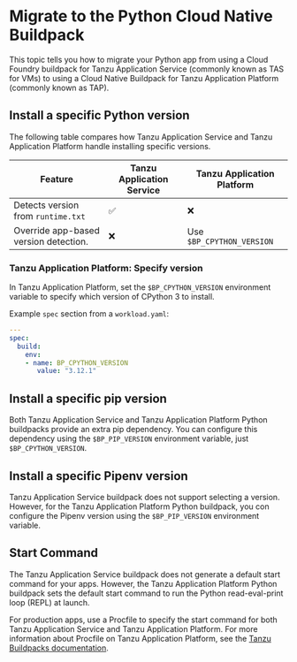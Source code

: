 # Migrate to the Python Cloud Native Buildpack

This topic tells you how to migrate your Python app from using a Cloud Foundry buildpack for Tanzu Application Service
(commonly known as TAS for VMs) to using a Cloud Native Buildpack for Tanzu Application Platform (commonly known as TAP).

## <a id="versions"></a> Install a specific Python version

The following table compares how Tanzu Application Service and Tanzu Application Platform handle
installing specific versions.

| Feature                               | Tanzu Application Service | Tanzu Application Platform |
| ------------------------------------- | ------------------------- | -------------------------- |
| Detects version from `runtime.txt`    | ✅                        | ❌                         |
| Override app-based version detection. | ❌                        | Use `$BP_CPYTHON_VERSION`  |


### <a id="override-version-tap"></a> Tanzu Application Platform: Specify version

In Tanzu Application Platform, set the `$BP_CPYTHON_VERSION` environment variable to specify
which version of CPython 3 to install.

Example `spec` section from a `workload.yaml`:

```yaml
---
spec:
  build:
    env:
    - name: BP_CPYTHON_VERSION
       value: "3.12.1"
```

## <a id="pip-version"></a> Install a specific pip version

Both Tanzu Application Service and Tanzu Application Platform Python buildpacks provide an
extra pip dependency. You can configure this dependency using the `$BP_PIP_VERSION` environment variable,
just `$BP_CPYTHON_VERSION`.
<!-- clarify -->

## <a id="pipenv-version"></a> Install a specific Pipenv version

Tanzu Application Service buildpack does not support selecting a version.
However, for the Tanzu Application Platform Python buildpack, you con configure the Pipenv version
using the `$BP_PIP_VERSION` environment variable.

## <a id="start-command"></a> Start Command

The Tanzu Application Service buildpack does not generate a default start command for your apps.
However, the Tanzu Application Platform Python buildpack sets the default start command to run the
Python read-eval-print loop (REPL) at launch.

For production apps, use a Procfile to specify the start command for both Tanzu Application Service
and Tanzu Application Platform.
For more information about Procfile on Tanzu Application Platform, see the
[Tanzu Buildpacks documentation](https://docs.vmware.com/en/VMware-Tanzu-Buildpacks/services/tanzu-buildpacks/GUID-procfile-procfile-buildpack.html).
